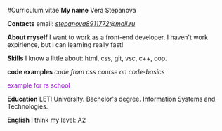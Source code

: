 #Curriculum vitae
**My name**
Vera Stepanova

**Contacts**
email: *stepanova8911772@mail.ru*

**About myself**
I want to work as a front-end developer.
I haven't work expirience, but i can learning really fast!

**Skills**
I know a little about: html, css, git, vsc, c++, oop.

**code examples**
*code from css course on code-basics*

<style>
.violet{
  color: #9400D3;
}
</style>
<span class="violet">example for rs school</span>

**Education**
LETI University. Bachelor's degree. Information Systems and Technologies.

**English**
I think my level: A2


